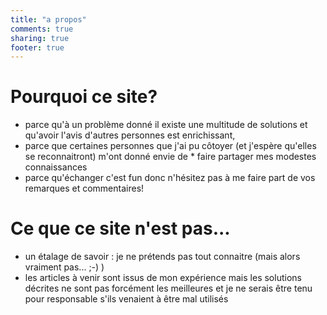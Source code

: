 ```yaml
---
title: "a propos"
comments: true
sharing: true
footer: true
---
```

# Pourquoi ce site?

* parce qu'à un problème donné il existe une multitude de solutions et qu'avoir l'avis d'autres personnes est enrichissant,
* parce que certaines personnes que j'ai pu côtoyer (et j'espère qu'elles se reconnaitront) m'ont donné envie de * faire partager mes modestes connaissances
* parce qu'échanger c'est fun donc n'hésitez pas à me faire part de vos remarques et commentaires!

# Ce que ce site n'est pas...

* un étalage de savoir : je ne prétends pas tout connaitre (mais alors vraiment pas... ;-) )
* les articles à venir sont issus de mon expérience mais les solutions décrites ne sont pas forcément les meilleures et je ne serais être tenu pour responsable s'ils venaient à être mal utilisés
